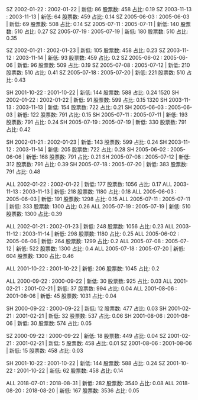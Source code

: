 

SZ 2002-01-22 : 2002-01-22 | 新低: 86 股票数: 458 占比: 0.19
SZ 2003-11-13 : 2003-11-13 | 新低: 64 股票数: 459 占比: 0.14
SZ 2005-06-03 : 2005-06-03 | 新低: 69 股票数: 508 占比: 0.14
SZ 2005-07-11 : 2005-07-11 | 新低: 140 股票数: 510 占比: 0.27
SZ 2005-07-19 : 2005-07-19 | 新低: 180 股票数: 510 占比: 0.35

SZ 2002-01-21 : 2002-01-23 | 新低: 105 股票数: 458 占比: 0.23
SZ 2003-11-12 : 2003-11-14 | 新低: 93 股票数: 459 占比: 0.2
SZ 2005-06-02 : 2005-06-06 | 新低: 96 股票数: 509 占比: 0.19
SZ 2005-07-08 : 2005-07-12 | 新低: 210 股票数: 510 占比: 0.41
SZ 2005-07-18 : 2005-07-20 | 新低: 221 股票数: 510 占比: 0.43

SH 2001-10-22 : 2001-10-22 | 新低: 144 股票数: 588 占比: 0.24  1520
SH 2002-01-22 : 2002-01-22 | 新低: 91 股票数: 599 占比: 0.15   1320
SH 2003-11-13 : 2003-11-13 | 新低: 154 股票数: 722 占比: 0.21
SH 2005-06-03 : 2005-06-03 | 新低: 122 股票数: 791 占比: 0.15
SH 2005-07-11 : 2005-07-11 | 新低: 193 股票数: 791 占比: 0.24
SH 2005-07-19 : 2005-07-19 | 新低: 330 股票数: 791 占比: 0.42

SH 2002-01-21 : 2002-01-23 | 新低: 143 股票数: 599 占比: 0.24
SH 2003-11-12 : 2003-11-14 | 新低: 205 股票数: 722 占比: 0.28
SH 2005-06-02 : 2005-06-06 | 新低: 168 股票数: 791 占比: 0.21
SH 2005-07-08 : 2005-07-12 | 新低: 312 股票数: 791 占比: 0.39
SH 2005-07-18 : 2005-07-20 | 新低: 383 股票数: 791 占比: 0.48


ALL 2002-01-22 : 2002-01-22 | 新低: 177 股票数: 1056 占比: 0.17
ALL 2003-11-13 : 2003-11-13 | 新低: 218 股票数: 1180 占比: 0.18
ALL 2005-06-03 : 2005-06-03 | 新低: 191 股票数: 1298 占比: 0.15
ALL 2005-07-11 : 2005-07-11 | 新低: 333 股票数: 1300 占比: 0.26
ALL 2005-07-19 : 2005-07-19 | 新低: 510 股票数: 1300 占比: 0.39

ALL 2002-01-21 : 2002-01-23 | 新低: 248 股票数: 1056 占比: 0.23
ALL 2003-11-12 : 2003-11-14 | 新低: 298 股票数: 1180 占比: 0.25
ALL 2005-06-02 : 2005-06-06 | 新低: 264 股票数: 1299 占比: 0.2
ALL 2005-07-08 : 2005-07-12 | 新低: 522 股票数: 1300 占比: 0.4
ALL 2005-07-18 : 2005-07-20 | 新低: 604 股票数: 1300 占比: 0.46

ALL 2001-10-22 : 2001-10-22 | 新低: 206 股票数: 1045 占比: 0.2


ALL 2000-09-22 : 2000-09-22 | 新低: 30 股票数: 925 占比: 0.03
ALL 2001-02-21 : 2001-02-21 | 新低: 37 股票数: 994 占比: 0.04
ALL 2001-08-06 : 2001-08-06 | 新低: 45 股票数: 1031 占比: 0.04

SH 2000-09-22 : 2000-09-22 | 新低: 12 股票数: 477 占比: 0.03
SH 2001-02-21 : 2001-02-21 | 新低: 32 股票数: 537 占比: 0.06
SH 2001-08-06 : 2001-08-06 | 新低: 30 股票数: 574 占比: 0.05

SZ 2000-09-22 : 2000-09-22 | 新低: 18 股票数: 449 占比: 0.04
SZ 2001-02-21 : 2001-02-21 | 新低: 5 股票数: 458 占比: 0.01
SZ 2001-08-06 : 2001-08-06 | 新低: 15 股票数: 458 占比: 0.03

SH 2001-10-22 : 2001-10-22 | 新低: 144 股票数: 588 占比: 0.24
SZ 2001-10-22 : 2001-10-22 | 新低: 62 股票数: 458 占比: 0.14


ALL 2018-07-01 : 2018-08-31 | 新低: 282 股票数: 3540 占比: 0.08
ALL 2018-08-20 : 2018-08-20 | 新低: 167 股票数: 3536 占比: 0.05

